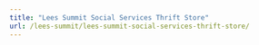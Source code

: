 ```yaml
---
title: "Lees Summit Social Services Thrift Store"
url: /lees-summit/lees-summit-social-services-thrift-store/
---
```

